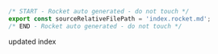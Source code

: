 ```js server
/* START - Rocket auto generated - do not touch */
export const sourceRelativeFilePath = 'index.rocket.md';
/* END - Rocket auto generated - do not touch */
```

updated index